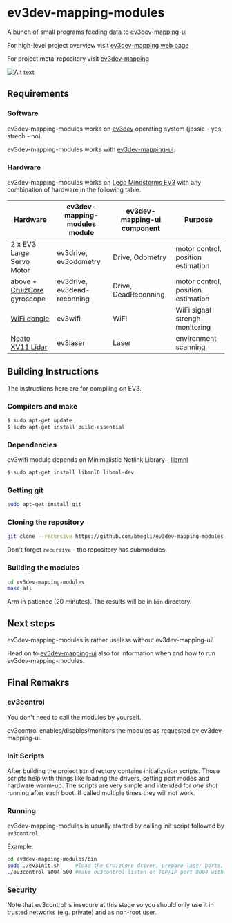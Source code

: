 # ev3dev-mapping-modules
A bunch of small programs feeding data to [ev3dev-mapping-ui]

For high-level project overview visit [ev3dev-mapping web page](http://www.ev3dev.org/projects/2016/08/07/Mapping/)

For project meta-repository visit [ev3dev-mapping](https://github.com/bmegli/ev3dev-mapping)

![Alt text](https://user-images.githubusercontent.com/9095769/28492434-20d8cfa8-6f04-11e7-8f9e-4415bc809063.png "ev3dev-mapping-modules screenshot")

## Requirements

### Software

ev3dev-mapping-modules works on [ev3dev](http://www.ev3dev.org/) operating system (jessie - yes, strech - no).

ev3dev-mapping-modules works with [ev3dev-mapping-ui].

### Hardware

ev3dev-mapping-modules works on [Lego Mindstorms EV3] with any combination of hardware in the following table. 

| Hardware                      | ev3dev-mapping-modules module| ev3dev-mapping-ui component | Purpose                            |
| ------------------------------|------------------------------|-----------------------------|------------------------------------|
| 2 x EV3 Large Servo Motor     | ev3drive, ev3odometry        | Drive, Odometry             | motor control, position estimation |
| above + [CruizCore] gyroscope | ev3drive, ev3dead-reconning  | Drive, DeadReconning        | motor control, position estimation |
| [WiFi dongle]                 | ev3wifi                      | WiFi                        | WiFi signal strengh monitoring     |
| [Neato XV11 Lidar]            | ev3laser                     | Laser                       | environment scanning                                   |

[Lego Mindstorms EV3]: https://www.lego.com/en-us/mindstorms/products/mindstorms-ev3-31313
[CruizCore]: http://docs.ev3dev.org/projects/lego-linux-drivers/en/ev3dev-jessie/sensor_data.html#microinfinity-digital-gyroscope-and-accelerometer
[WiFi dongle]: http://www.ev3dev.org/docs/networking/#with-a-wi-fi-dongle
[Neato XV11 Lidar]: http://www.ev3dev.org/docs/tutorials/using-xv11-lidar/

## Building Instructions

The instructions here are for compiling on EV3.

### Compilers and make

``` bash
$ sudo apt-get update
$ sudo apt-get install build-essential
```

### Dependencies

ev3wifi module depends on Minimalistic Netlink Library - [libmnl](https://www.netfilter.org/projects/libmnl/)

``` bash
$ sudo apt-get install libmnl0 libmnl-dev
```

### Getting git

``` bash
sudo apt-get install git
```

### Cloning the repository

``` bash
git clone --recursive https://github.com/bmegli/ev3dev-mapping-modules
```

Don't forget `recursive` - the repository has submodules.

### Building the modules

``` bash
cd ev3dev-mapping-modules
make all
```

Arm in patience (20 minutes). The results will be in `bin` directory.

## Next steps

ev3dev-mapping-modules is rather useless without ev3dev-mapping-ui!

Head on to [ev3dev-mapping-ui] also for information when and how to run ev3dev-mapping-modules.

## Final Remakrs

### ev3control

You don't need to call the modules by yourself. 

ev3control enables/disables/monitors the modules as requested by ev3dev-mapping-ui.

### Init Scripts

After building the project `bin` directory contains initialization scripts.
Those scripts help with things like loading the drivers, setting port modes and hardware warm-up.
The scripts are very simple and intended for *one shot* running after each boot.
If called multiple times they will not work.

### Running

ev3dev-mapping-modules is usually started by calling init script followed by `ev3control`.

Example:

``` bash
cd ev3dev-mapping-modules/bin
sudo ./ev3init.sh     #load the CruizCore driver, prepare laser ports, warm up lasers
./ev3control 8004 500 #make ev3control listen on TCP/IP port 8004 with 500 ms keepalive 
```

### Security

Note that ev3control is insecure at this stage so you should only use it in trusted networks (e.g. private) and as non-root user.


[ev3dev-mapping-ui]: https://github.com/bmegli/ev3dev-mapping-ui
